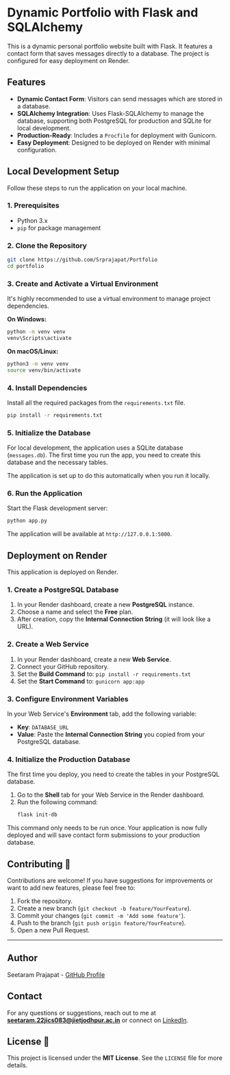 # Dynamic Portfolio with Flask and SQLAlchemy

This is a dynamic personal portfolio website built with Flask. It features a contact form that saves messages directly to a database. The project is configured for easy deployment on Render.

## Features

- **Dynamic Contact Form**: Visitors can send messages which are stored in a database.
- **SQLAlchemy Integration**: Uses Flask-SQLAlchemy to manage the database, supporting both PostgreSQL for production and SQLite for local development.
- **Production-Ready**: Includes a `Procfile` for deployment with Gunicorn.
- **Easy Deployment**: Designed to be deployed on Render with minimal configuration.

## Local Development Setup

Follow these steps to run the application on your local machine.

### 1. Prerequisites

- Python 3.x
- `pip` for package management

### 2. Clone the Repository

```bash
git clone https://github.com/Srprajapat/Portfolio
cd portfolio
```

### 3. Create and Activate a Virtual Environment

It's highly recommended to use a virtual environment to manage project dependencies.

**On Windows:**
```bash
python -m venv venv
venv\Scripts\activate
```

**On macOS/Linux:**
```bash
python3 -m venv venv
source venv/bin/activate
```

### 4. Install Dependencies

Install all the required packages from the `requirements.txt` file.

```bash
pip install -r requirements.txt
```

### 5. Initialize the Database

For local development, the application uses a SQLite database (`messages.db`). The first time you run the app, you need to create this database and the necessary tables.

The application is set up to do this automatically when you run it locally.

### 6. Run the Application

Start the Flask development server:

```bash
python app.py
```

The application will be available at `http://127.0.0.1:5000`.

## Deployment on Render

This application is deployed on Render.

### 1. Create a PostgreSQL Database

1.  In your Render dashboard, create a new **PostgreSQL** instance.
2.  Choose a name and select the **Free** plan.
3.  After creation, copy the **Internal Connection String** (it will look like a URL).

### 2. Create a Web Service

1.  In your Render dashboard, create a new **Web Service**.
2.  Connect your GitHub repository.
3.  Set the **Build Command** to: `pip install -r requirements.txt`
4.  Set the **Start Command** to: `gunicorn app:app`

### 3. Configure Environment Variables

In your Web Service's **Environment** tab, add the following variable:

- **Key**: `DATABASE_URL`
- **Value**: Paste the **Internal Connection String** you copied from your PostgreSQL database.

### 4. Initialize the Production Database

The first time you deploy, you need to create the tables in your PostgreSQL database.

1.  Go to the **Shell** tab for your Web Service in the Render dashboard.
2.  Run the following command:
    ```bash
    flask init-db
    ```
This command only needs to be run once. Your application is now fully deployed and will save contact form submissions to your production database.


## Contributing 🤝

Contributions are welcome\! If you have suggestions for improvements or want to add new features, please feel free to:

1.  Fork the repository.
2.  Create a new branch (`git checkout -b feature/YourFeature`).
3.  Commit your changes (`git commit -m 'Add some feature'`).
4.  Push to the branch (`git push origin feature/YourFeature`).
5.  Open a new Pull Request.

-----

## Author
Seetaram Prajapat - [GitHub Profile](https://github.com/Srprajapat)

## Contact

For any questions or suggestions, reach out to me at [**seetaram.22jics083@jietjodhpur.ac.in**](mailto\:seetaram.22jics083@jietjodhpur.ac.in) or connect on [LinkedIn](https://www.linkedin.com/in/seetaram-prajapat).

## License 📜

This project is licensed under the **MIT License**. See the `LICENSE` file for more details.